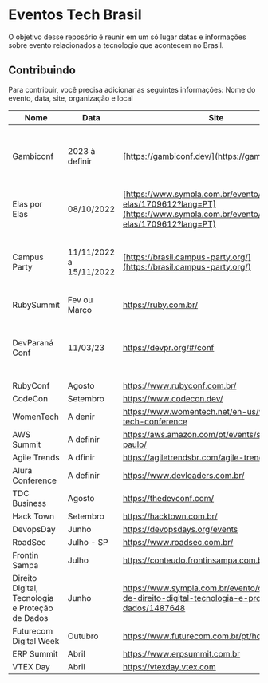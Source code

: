 # Eventos Tech Brasil
O objetivo desse reposório é reunir em um só lugar datas e informações sobre evento relacionados a tecnologio que acontecem no Brasil.

## Contribuindo
Para contribuir, você precisa adicionar as seguintes informações: Nome do evento, data, site, organização e local

| Nome | Data | Site | Organização | Local |
|------|------|------|-------------|-------|
| Gambiconf | 2023 à definir | [https://gambiconf.dev/](https://gambiconf.dev/) | Bruno Macabeus @bmacabeus e Camilo Cunha @ocam_l | São Paulo, SP (à definir) |
| Elas por Elas | 08/10/2022 | [https://www.sympla.com.br/evento/elas-por-elas/1709612?lang=PT](https://www.sympla.com.br/evento/elas-por-elas/1709612?lang=PT) | Lais Galetto | Santos, SP (Condomínio Club XV) |
| Campus Party | 11/11/2022 a 15/11/2022 | [https://brasil.campus-party.org/](https://brasil.campus-party.org/) | CPBR | São Paulo, SP (Pavilhão de exposições - Distrito Anhembi) |
RubySummit | Fev ou Março |  https://ruby.com.br/  |  
DevParaná Conf | 11/03/23 |  https://devpr.org/#/conf | DevParaná | Av. Guedner 1610, Jardim Aclimação, Maringá - PR
RubyConf | Agosto| https://www.rubyconf.com.br/ |  
CodeCon | Setembro| https://www.codecon.dev/ |  
WomenTech | A denir | https://www.womentech.net/en-us/women-tech-conference |  
AWS Summit | A definir | https://aws.amazon.com/pt/events/summits/sao-paulo/ | 
Agile Trends | A dfinir | https://agiletrendsbr.com/agile-trends-2022/ |
Alura Conference | A definir | https://www.devleaders.com.br/ |
TDC Business | Agosto | https://thedevconf.com/ |
Hack Town | Setembro |  https://hacktown.com.br/ | 
DevopsDay | Junho | https://devopsdays.org/events |  
RoadSec  | Julho - SP | https://www.roadsec.com.br/|  
Frontin Sampa | Julho | https://conteudo.frontinsampa.com.br/2022 |  
Direito Digital, Tecnologia e Proteção de Dados |  Junho | https://www.sympla.com.br/evento/congresso-de-direito-digital-tecnologia-e-protecao-de-dados/1487648 |
Futurecom Digital Week | Outubro | https://www.futurecom.com.br/pt/home.html |   
ERP Summit | Abril |  https://www.erpsummit.com.br |   
VTEX Day | Abril |   https://vtexday.vtex.com |
